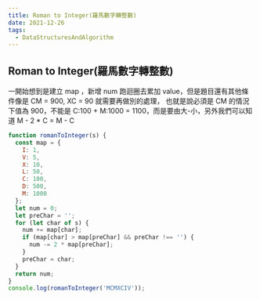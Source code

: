 ```yaml
---
title: Roman to Integer(羅馬數字轉整數)
date: 2021-12-26
tags:
  - DataStructuresAndAlgorithm
---
```


## Roman to Integer(羅馬數字轉整數)

一開始想到是建立 map ，新增 num 跑迴圈去累加 value，但是題目還有其他條件像是 CM = 900, XC = 90 就需要再做別的處理，
也就是說必須是 CM 的情況下值為 900，不能是 C:100 + M:1000 = 1100，而是要由大-小，另外我們可以知道 M - 2 \* C = M - C

```javascript
function romanToInteger(s) {
  const map = {
    I: 1,
    V: 5,
    X: 10,
    L: 50,
    C: 100,
    D: 500,
    M: 1000
  };
  let num = 0;
  let preChar = '';
  for (let char of s) {
    num += map[char];
    if (map[char] > map[preChar] && preChar !== '') {
      num -= 2 * map[preChar];
    }
    preChar = char;
  }
  return num;
}
console.log(romanToInteger('MCMXCIV'));
```
